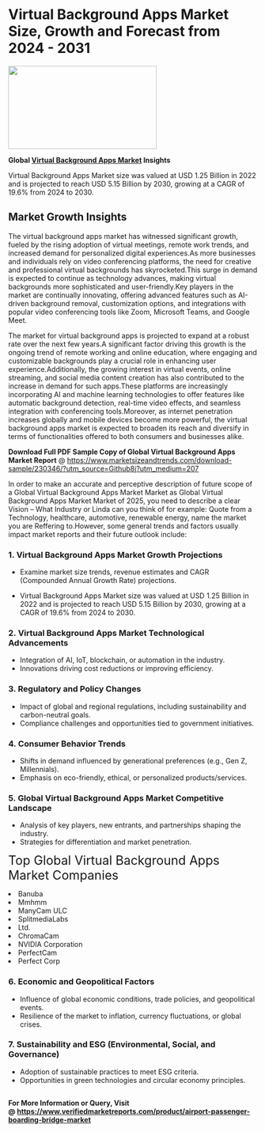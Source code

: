 <H1>Virtual Background Apps Market Size, Growth and Forecast from 2024 - 2031</H1><img class="aligncenter size-medium wp-image-584254" src="https://thirdeyenews.in/wp-content/uploads/2024/09/Global-Market-Research-300x168.jpeg" alt="" width="300" height="168" /><p><strong>Global&nbsp;<a href="https://www.marketsizeandtrends.com/download-sample/230346/?utm_source=Github8j?utm_medium=207">Virtual Background Apps Market</a> Insights</strong></p><p>Virtual Background Apps Market size was valued at USD 1.25 Billion in 2022 and is projected to reach USD 5.15 Billion by 2030, growing at a CAGR of 19.6% from 2024 to 2030.</p><p><h2>Market Growth Insights</h2> <p>The virtual background apps market has witnessed significant growth, fueled by the rising adoption of virtual meetings, remote work trends, and increased demand for personalized digital experiences.As more businesses and individuals rely on video conferencing platforms, the need for creative and professional virtual backgrounds has skyrocketed.This surge in demand is expected to continue as technology advances, making virtual backgrounds more sophisticated and user-friendly.Key players in the market are continually innovating, offering advanced features such as AI-driven background removal, customization options, and integrations with popular video conferencing tools like Zoom, Microsoft Teams, and Google Meet.</p> <p>The market for virtual background apps is projected to expand at a robust rate over the next few years.A significant factor driving this growth is the ongoing trend of remote working and online education, where engaging and customizable backgrounds play a crucial role in enhancing user experience.Additionally, the growing interest in virtual events, online streaming, and social media content creation has also contributed to the increase in demand for such apps.These platforms are increasingly incorporating AI and machine learning technologies to offer features like automatic background detection, real-time video effects, and seamless integration with conferencing tools.Moreover, as internet penetration increases globally and mobile devices become more powerful, the virtual background apps market is expected to broaden its reach and diversify in terms of functionalities offered to both consumers and businesses alike.</p> <p><span class=""><strong>Download Full PDF Sample Copy of Global Virtual Background Apps Market Report</strong> @ <a href="https://www.marketsizeandtrends.com/download-sample/230346/?utm_source=Github8j?utm_medium=207" target="_blank">https://www.marketsizeandtrends.com/download-sample/230346/?utm_source=Github8j?utm_medium=207</a></span></p><p>In order to make an accurate and perceptive description of future scope of a Global&nbsp;Virtual Background Apps Market Market as Global&nbsp;Virtual Background Apps Market Market of 2025, you need to describe a clear Vision &ndash; What Industry or Linda can you think of for example: Quote from a Technology, healthcare, automotive, renewable energy, name the market you are Reffering to.However, some general trends and factors usually impact market reports and their future outlook include:</p><h3>1.&nbsp;<strong>Virtual Background Apps Market Growth Projections</strong></h3><ul><li>Examine market size trends, revenue estimates and CAGR (Compounded Annual Growth Rate) projections.</li><li><p>Virtual Background Apps Market size was valued at USD 1.25 Billion in 2022 and is projected to reach USD 5.15 Billion by 2030, growing at a CAGR of 19.6% from 2024 to 2030.</p></li></ul><h3>2.&nbsp;<strong>Virtual Background Apps Market Technological Advancements</strong></h3><ul><li>Integration of AI, IoT, blockchain, or automation in the industry.</li><li>Innovations driving cost reductions or improving efficiency.</li></ul><h3>3.&nbsp;<strong>Regulatory and Policy Changes</strong></h3><ul><li>Impact of global and regional regulations, including sustainability and carbon-neutral goals.</li><li>Compliance challenges and opportunities tied to government initiatives.</li></ul><h3>4.&nbsp;<strong>Consumer Behavior Trends</strong></h3><ul><li>Shifts in demand influenced by generational preferences (e.g., Gen Z, Millennials).</li><li>Emphasis on eco-friendly, ethical, or personalized products/services.</li></ul><h3>5.&nbsp;<strong>Global Virtual Background Apps Market Competitive Landscape</strong></h3><ul><li>Analysis of key players, new entrants, and partnerships shaping the industry.</li><li>Strategies for differentiation and market penetration.</li></ul><p data-pm-slice="1 1 []"><span style="color: inherit; font-family: inherit; font-size: 25px;">Top Global Virtual Background Apps Market Companies</span></p><div class="" data-test-id=""><p><li>Banuba</li><li> Mmhmm</li><li> ManyCam ULC</li><li> SplitmediaLabs</li><li>Ltd.</li><li> ChromaCam</li><li> NVIDIA Corporation</li><li> PerfectCam</li><li> Perfect Corp</li></p></div><h3>6.&nbsp;<strong>Economic and Geopolitical Factors</strong></h3><ul><li>Influence of global economic conditions, trade policies, and geopolitical events.</li><li>Resilience of the market to inflation, currency fluctuations, or global crises.</li></ul><h3>7.&nbsp;<strong>Sustainability and ESG (Environmental, Social, and Governance)</strong></h3><ul><li>Adoption of sustainable practices to meet ESG criteria.</li><li>Opportunities in green technologies and circular economy principles.</li></ul><h2><strong style="font-size: 14px;">For More Information or Query, Visit @&nbsp;</strong><a style="background-color: #ffffff; font-size: 14px;" href="https://www.marketsizeandtrends.com/report/virtual-background-apps-market/" target="_blank">https://www.verifiedmarketreports.com/product/airport-passenger-boarding-bridge-market</a></h2>